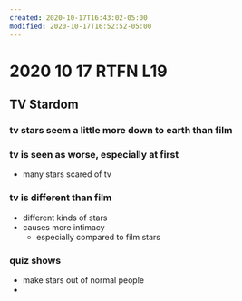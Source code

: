 ```yaml
---
created: 2020-10-17T16:43:02-05:00
modified: 2020-10-17T16:52:52-05:00
---
```


# 2020 10 17 RTFN L19

## TV Stardom

### tv stars seem a little more down to earth than film

### tv is seen as worse, especially at first
- many stars scared of tv

### tv is different than film
- different kinds of stars
- causes more intimacy
  - especially compared to film stars


### quiz shows
- make stars out of normal people
-